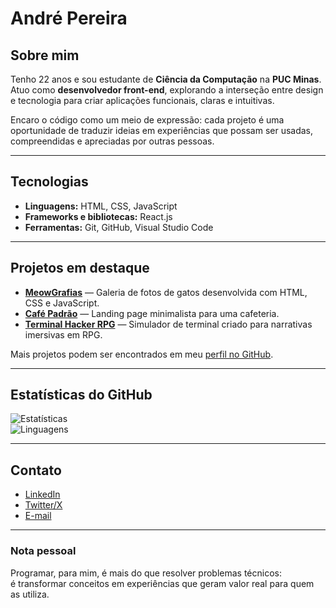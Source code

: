 
# André Pereira

## Sobre mim
Tenho 22 anos e sou estudante de **Ciência da Computação** na **PUC Minas**.  
Atuo como **desenvolvedor front-end**, explorando a interseção entre design e tecnologia para criar aplicações funcionais, claras e intuitivas.  

Encaro o código como um meio de expressão: cada projeto é uma oportunidade de traduzir ideias em experiências que possam ser usadas, compreendidas e apreciadas por outras pessoas.

---

## Tecnologias
- **Linguagens:** HTML, CSS, JavaScript  
- **Frameworks e bibliotecas:** React.js  
- **Ferramentas:** Git, GitHub, Visual Studio Code  

---

## Projetos em destaque
- [**MeowGrafias**](https://github.com/xuzzet/MeowGrafias) — Galeria de fotos de gatos desenvolvida com HTML, CSS e JavaScript.  
- [**Café Padrão**](https://github.com/xuzzet/cafeteria-padrao) — Landing page minimalista para uma cafeteria.  
- [**Terminal Hacker RPG**](https://github.com/xuzzet/terminal-hacker) — Simulador de terminal criado para narrativas imersivas em RPG.  

Mais projetos podem ser encontrados em meu [perfil no GitHub](https://github.com/xuzzet?tab=repositories).

---

## Estatísticas do GitHub
![Estatísticas](https://github-readme-stats.vercel.app/api?username=xuzzet&show_icons=true&theme=transparent&hide_border=true)  
![Linguagens](https://github-readme-stats.vercel.app/api/top-langs/?username=xuzzet&layout=compact&theme=transparent&hide_border=true)

---

## Contato
- [LinkedIn](https://www.linkedin.com/in/andr%C3%A9-pereira-8106b5307)  
- [Twitter/X](https://x.com/eaidezin)  
- [E-mail](mailto:andrepereira852113@gmail.com)  

---

### Nota pessoal
Programar, para mim, é mais do que resolver problemas técnicos:  
é transformar conceitos em experiências que geram valor real para quem as utiliza.  


